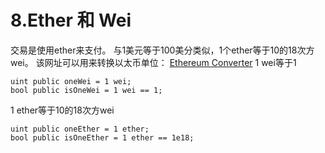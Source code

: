 # 8.Ether 和 Wei
交易是使用ether来支付。
与1美元等于100美分类似，1个ether等于10的18次方wei。
该网址可以用来转换以太币单位：
[Ethereum Converter](https://link.zhihu.com/?target=https%3A//converter.murkin.me/)
1 wei等于1
```solidity
uint public oneWei = 1 wei;
bool public isOneWei = 1 wei == 1;
```
1 ether等于10的18次方wei
```solidity
uint public oneEther = 1 ether;
bool public isOneEther = 1 ether == 1e18;
```